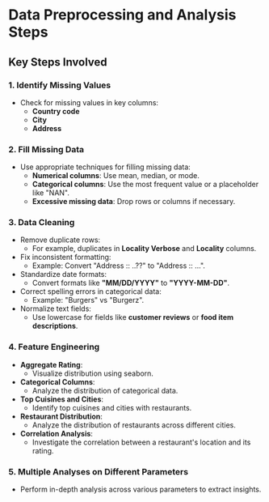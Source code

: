 # Data Preprocessing and Analysis Steps

## Key Steps Involved

### 1. Identify Missing Values
- Check for missing values in key columns:
  - **Country code**
  - **City**
  - **Address**

### 2. Fill Missing Data
- Use appropriate techniques for filling missing data:
  - **Numerical columns**: Use mean, median, or mode.
  - **Categorical columns**: Use the most frequent value or a placeholder like "NAN".
  - **Excessive missing data**: Drop rows or columns if necessary.

### 3. Data Cleaning
- Remove duplicate rows:
  - For example, duplicates in **Locality Verbose** and **Locality** columns.
- Fix inconsistent formatting:
  - Example: Convert "Address :: ..??" to "Address :: ...".
- Standardize date formats:
  - Convert formats like **"MM/DD/YYYY"** to **"YYYY-MM-DD"**.
- Correct spelling errors in categorical data:
  - Example: "Burgers" vs "Burgerz".
- Normalize text fields:
  - Use lowercase for fields like **customer reviews** or **food item descriptions**.

### 4. Feature Engineering
- **Aggregate Rating**:
  - Visualize distribution using seaborn.
- **Categorical Columns**:
  - Analyze the distribution of categorical data.
- **Top Cuisines and Cities**:
  - Identify top cuisines and cities with restaurants.
- **Restaurant Distribution**:
  - Analyze the distribution of restaurants across different cities.
- **Correlation Analysis**:
  - Investigate the correlation between a restaurant's location and its rating.

### 5. Multiple Analyses on Different Parameters
- Perform in-depth analysis across various parameters to extract insights.
